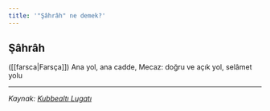 ```yaml
---
title: '"Şâhrâh" ne demek?'
---
```


## Şâhrâh
([[farsca|Farsça]]) Ana yol, ana cadde, Mecaz: doğru ve açık yol, selâmet yolu

---
*Kaynak: [Kubbealtı Lugatı](https://www.lugatim.com/s/sahrah)*
